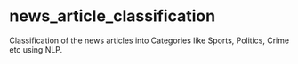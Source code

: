 # news_article_classification
Classification of the news articles into Categories like Sports, Politics, Crime etc using NLP.

